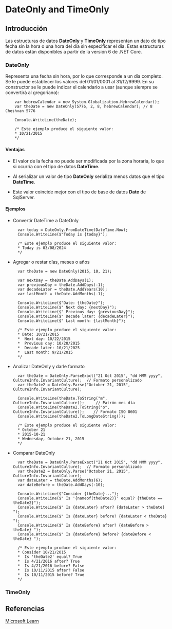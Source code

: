 # DateOnly and TimeOnly

## Introducción

Las estructuras de datos **DateOnly** y **TimeOnly** representan un dato de tipo fecha sin la hora o una hora del día sin especificar el día. Estas estructuras de datos están disponibles a partir de la versión 6 de .NET Core. 

### DateOnly

Representa una fecha sin hora, por lo que corresponde a un día completo. Se le puede establecer los valores del 01/01/0001 al 31/12/9999. En su constructor se le puede indicar el calendario a usar (aunque siempre se convertirá al gregoriano):

        var hebrewCalendar = new System.Globalization.HebrewCalendar();
        var theDate = new DateOnly(5776, 2, 8, hebrewCalendar); // 8 Cheshvan 5776

        Console.WriteLine(theDate);

        /* Este ejemplo produce el siguiente valor:
        * 10/21/2015
        */

#### Ventajas

* El valor de la fecha no puede ser modificada por la zona horaria, lo que si ocurría con el tipo de datos **DateTime**.

* Al serializar un valor de tipo **DateOnly** serializa menos datos que el tipo **DateTime**.

* Este valor coincide mejor con el tipo de base de datos **Date** de SqlServer.

#### Ejemplos

- Convertir DateTime a DateOnly

        var today = DateOnly.FromDateTime(DateTime.Now);
        Console.WriteLine($"Today is {today}");

        /* Este ejemplo produce el siguiente valor:
        * Today is 03/08/2024
        */

- Agregar o restar días, meses o años

        var theDate = new DateOnly(2015, 10, 21);

        var nextDay = theDate.AddDays(1);
        var previousDay = theDate.AddDays(-1);
        var decadeLater = theDate.AddYears(10);
        var lastMonth = theDate.AddMonths(-1);

        Console.WriteLine($"Date: {theDate}");
        Console.WriteLine($" Next day: {nextDay}");
        Console.WriteLine($" Previous day: {previousDay}");
        Console.WriteLine($" Decade later: {decadeLater}");
        Console.WriteLine($" Last month: {lastMonth}");

        /* Este ejemplo produce el siguiente valor:
        * Date: 10/21/2015
        *  Next day: 10/22/2015
        *  Previous day: 10/20/2015
        *  Decade later: 10/21/2025
        *  Last month: 9/21/2015
        */

- Analizar DateOnly y darle formato

        var theDate = DateOnly.ParseExact("21 Oct 2015", "dd MMM yyyy", CultureInfo.InvariantCulture);  // Formato personalizado
        var theDate2 = DateOnly.Parse("October 21, 2015", CultureInfo.InvariantCulture);

        Console.WriteLine(theDate.ToString("m", CultureInfo.InvariantCulture));     // Patrón mes día
        Console.WriteLine(theDate2.ToString("o", CultureInfo.InvariantCulture));    // Formato ISO 8601
        Console.WriteLine(theDate2.ToLongDateString());

        /* Este ejemplo produce el siguiente valor:
        * October 21
        * 2015-10-21
        * Wednesday, October 21, 2015
        */

- Comparar DateOnly

        var theDate = DateOnly.ParseExact("21 Oct 2015", "dd MMM yyyy", CultureInfo.InvariantCulture);  // Formato personalizado
        var theDate2 = DateOnly.Parse("October 21, 2015", CultureInfo.InvariantCulture);
        var dateLater = theDate.AddMonths(6);
        var dateBefore = theDate.AddDays(-10);

        Console.WriteLine($"Consider {theDate}...");
        Console.WriteLine($" Is '{nameof(theDate2)}' equal? {theDate == theDate2}");
        Console.WriteLine($" Is {dateLater} after? {dateLater > theDate} ");
        Console.WriteLine($" Is {dateLater} before? {dateLater < theDate} ");
        Console.WriteLine($" Is {dateBefore} after? {dateBefore > theDate} ");
        Console.WriteLine($" Is {dateBefore} before? {dateBefore < theDate} ");

        /* Este ejemplo produce el siguiente valor:
        * Consider 10/21/2015
        *  Is 'theDate2' equal? True
        *  Is 4/21/2016 after? True
        *  Is 4/21/2016 before? False
        *  Is 10/11/2015 after? False
        *  Is 10/11/2015 before? True
        */

### TimeOnly



## Referencias

[Microsoft Learn](https://learn.microsoft.com/es-es/dotnet/standard/datetime/how-to-use-dateonly-timeonly#convert-datetime-to-dateonly)